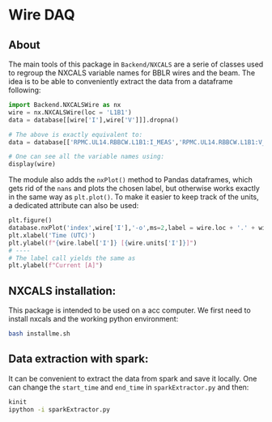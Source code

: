 # Wire DAQ

## About
The main tools of this package in `Backend/NXCALS` are a serie of classes used to regroup the NXCALS variable names for BBLR wires and the beam. The idea is to be able to conveniently extract the data from a dataframe following:
```python
import Backend.NXCALSWire as nx
wire = nx.NXCALSWire(loc = 'L1B1')
data = database[[wire['I'],wire['V']]].dropna()

# The above is exactly equivalent to:
data = database[['RPMC.UL14.RBBCW.L1B1:I_MEAS','RPMC.UL14.RBBCW.L1B1:V_MEAS']].dropna()

# One can see all the variable names using:
display(wire)
```

The module also adds the `nxPlot()` method to Pandas dataframes, which gets rid of the `nans` and plots the chosen label, but otherwise works exactly in the same way as `plt.plot()`. To make it easier to keep track of the units, a dedicated attribute can also be used:

```python
plt.figure()
database.nxPlot('index',wire['I'],'-o',ms=2,label = wire.loc + '.' + wire.label['I'])
plt.xlabel('Time (UTC)')
plt.ylabel(f"{wire.label['I']} [{wire.units['I']}]")
# ----
# The label call yields the same as
plt.ylabel(f"Current [A]")
```





## NXCALS installation:
This package is intended to be used on a acc computer. We first need to install nxcals and the working python environment:
```bash
bash installme.sh 
```

## Data extraction with spark:
It can be convenient to extract the data from spark and save it locally. One can change the `start_time` and `end_time` in `sparkExtractor.py` and then:
```bash
kinit
ipython -i sparkExtractor.py
```

